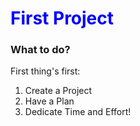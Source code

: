 <link href="https://fonts.googleapis.com/css?family=Lobster" rel="stylesheet" type="text/css">
<style>
  .blue-text {
  color: blue;
  }
</style>

<head>
  <h1 class="blue-text">First Project</h1>
</head>

<body>
  <h3>What to do?</h3>
    <p>First thing's first:</p>
    <ol>
      <li>Create a Project</li>
      <li>Have a Plan</li>
      <li>Dedicate Time and Effort!</li>
    </ol>
  </body>
